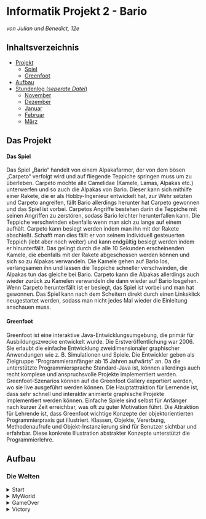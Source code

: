 # Informatik Projekt 2 - Bario
*von Julian und Benedict, 12e*

## Inhaltsverzeichnis
* [Projekt](#Projekt)
  * [Spiel](#Idee)
  * [Greenfoot](#Greenfoot)
* [Aufbau](#Aufbau)
* [Stundenlog (*seperate Datei*)](https://github.com/StormarnJB/BarioTheGame/blob/master/Stundenlog.md)
  * [November](https://github.com/StormarnJB/BarioTheGame/blob/master/Stundenlog.md#November)
  * [Dezember](https://github.com/StormarnJB/BarioTheGame/blob/master/Stundenlog.md#Dezember)
  * [Januar](https://github.com/StormarnJB/BarioTheGame/blob/master/Stundenlog.md#Januar)
  * [Februar](https://github.com/StormarnJB/BarioTheGame/blob/master/Stundenlog.md#Februar)
  * [März](https://github.com/StormarnJB/BarioTheGame/blob/master/Stundenlog.md#März)


## Das Projekt <a name="Projekt"></a>

#### Das Spiel <a name="Idee"></a>

Das Spiel „Bario“ handelt von einem Alpakafarmer, der von dem bösen „Carpeto“ verfolgt wird und auf fliegende Teppiche springen muss um zu überleben. Carpeto möchte alle Camelidae (Kamele, Lamas, Alpakas etc.) unterwerfen und so auch die Alpakas von Bario. Dieser kann sich mithilfe einer Rakete, die er als Hobby-Ingenieur entwickelt hat, zur Wehr setzten und Carpeto angreifen, fällt Bario allerdings herunter hat Carpeto gewonnen und das Spiel ist vorbei. Carpetos Angriffe bestehen darin die Teppiche mit seinen Angriffen zu zerstören, sodass Bario leichter herunterfallen kann. Die Teppiche verschwinden ebenfalls wenn man sich zu lange auf einem aufhält. Carpeto kann besiegt werden indem man ihn mit der Rakete abschießt. Schafft man dies fällt er von seinem individuell gesteuerten Teppich (lebt aber noch weiter) und kann endgültig besiegt werden indem er hinunterfällt. Das gelingt durch die alle 10 Sekunden erscheinenden Kamele, die ebenfalls mit der Rakete abgeschossen werden können und sich so zu Alpakas verwandeln. Die Kamele gehen auf Bario los, verlangsamen ihn und lassen die Teppiche schneller verschwinden, die Alpakas tun das gleiche bei Bario. Carpeto kann die Alpakas allerdings auch wieder zurück zu Kamelen verwandeln die dann wieder auf Bario losgehen. Wenn Carpeto herunterfällt ist er besiegt, das Spiel ist vorbei und man hat gewonnen.
Das Spiel kann nach dem Scheitern direkt durch einen Linksklick neugestartet werden, sodass man nicht jedes Mal wieder die Einleitung anschauen muss.

#### Greenfoot <a name="Greenfoot"></a>

Greenfoot ist eine interaktive Java-Entwicklungsumgebung, die primär für Ausbildungszwecke entwickelt wurde. Die Erstveröffentlichung war 2006. Sie erlaubt die einfache Entwicklung zweidimensionaler graphischer Anwendungen wie z. B. Simulationen und Spiele.
Die Entwickler geben als Zielgruppe "Programmieranfänger ab 15 Jahren aufwärts" an. Da die unterstützte Programmiersprache Standard-Java ist, können allerdings auch recht komplexe und anspruchsvolle Projekte implementiert werden.
Greenfoot-Szenarios können auf die Greenfoot Gallery exportiert werden, wo sie live ausgeführt werden können.
Die Hauptattraktion für Lernende ist, dass sehr schnell und interaktiv animierte graphische Projekte implementiert werden können. Einfache Spiele sind selbst für Anfänger nach kurzer Zeit erreichbar, was oft zu guter Motivation führt. Die Attraktion für Lehrende ist, dass Greenfoot wichtige Konzepte der objektorientierten Programmierpraxis gut illustriert. Klassen, Objekte, Vererbung, Methodenaufrufe und Objekt-Instanziierung sind für Benutzer sichtbar und erfahrbar. Diese konkrete Illustration abstrakter Konzepte unterstützt die Programmierlehre.


## Aufbau <a name="Aufbau"></a>

### Die Welten

<!--- START                                                                                                              -->
<details>
  <summary> Start </summary>

<details>
  <summary>Gesamte Klasse</summary>
 
```java 
import greenfoot.*;
import java.util.Random;
import java.util.List;
import java.util.ArrayList;

public class Start extends World{

    Sprite carpeto;
    ArrayList<Sprite> alpacas = new ArrayList<Sprite>();
    Random r = new Random();
    int i = 0;
    int alpacasremoved = 0;
    Sprite s2 = null;

    public Start(){    
        super(600, 400, 1);
        for(int i = 0; i < 10; i++){
            GreenfootImage alpacaimage = new GreenfootImage("Alpaca.png");
            int scale = r.nextInt(20) + 40;
            alpacaimage.scale(scale, scale);
            Sprite alpaca = new Sprite(alpacaimage);
            addObject(alpaca, r.nextInt(250) + 20, r.nextInt(300) + 50);
            alpacas.add(alpaca);
        }
    }

    public void act(){
        //Teil 1
        if(Greenfoot.isKeyDown("space")){
            Greenfoot.setWorld(new MyWorld());
        }

        //Teil 2
        for(Sprite a : alpacas){
            if(i < 400){
                if(r.nextInt(50) == 10){
                    a.setRotation(a.getRotation() + 180);
                    a.getImage().mirrorVertically();
                }
                a.move(r.nextInt(2));
            } else if (i == 400){
                a.setImage(new GreenfootImage("Alpaca.png"));
                a.getImage().mirrorVertically();
                a.turnTowards(0, 200);
            } else {
                a.move(2);
                if(a.getWorld() != null && a.isAtEdge()){
                    removeObject(a);
                    alpacasremoved++;
                }
            }
            
            if(alpacasremoved == alpacas.size()) Greenfoot.setWorld(new MyWorld());
        }

        //Teil 3
        switch (i){
            case 120:   GreenfootImage carpetoimage = new GreenfootImage("Carpeto.png");
                        carpetoimage.scale(100, 100);
                        carpetoimage.mirrorHorizontally();
                        carpeto = new Sprite(carpetoimage);
                        addObject(carpeto, 550, 100);
                        break;

            case 225:   GreenfootImage text1 = new GreenfootImage("Ich, Carpeto, werde alle Alpacas unterwerfen.", 30, Color.BLACK, null);
                        Sprite s1 = new Sprite(text1);
                        addObject(s1, 350, 30);
                        break;

            case 400:   GreenfootImage text2 = new GreenfootImage("Flieht, ihr Alpacas!", 30, Color.WHITE, null);
                        s2 = new Sprite(text2);
                        addObject(s2, 350, 350);
                        break;

            case 460:   GreenfootImage text3 = new GreenfootImage("Halt!\nIch werde dich mit meiner Rakete aufhalten!", 30, Color.WHITE, null);
                        s2.setImage(text3);
                        break;
        }
        //Teil 4
        i++;        
    }
} 
```
</details>

Die Startwelt lässt sich nicht vom Spieler beeinflussen, sie spielt eine Animation ab, nach welcher das Spiel gestartet wird. Die Animation lässt sich auch überspringen.  
Innerhalb des Konstruktors werden 10 Alpakas mit jeweils unterschiedlichen Größen erstellt und der Welt hinzugefügt. Gleichzeitig werden alle Alpacas in der ArrayList `alpacas` gespeichert.  
![Start Bildschirm](https://github.com/StormarnJB/BarioTheGame/blob/master/Screenshots/StartScreen.PNG)

Die `act()`Methode besteht aus drei Teilen.  
Im ersten Teil wird überprüft ob der Nutzer die Leertaste drückt um so den Startbildschirm zu überspringen.  

Der zweite Teil ist für das Verhalten der am Anfang hinzugefügten Alpakas zuständig, da es sich bei den Alpakas um `Sprite` Objekte handelt, welche kein eigenes Verhalten besitzen wird dieses innerhalb der Welt definiert. Am Anfang der Klasse wurde der Integer i definiert, dieser wird in jedem Durchlauf um 1 erhöht (`i++;`) und wird benutzt um den Ablauf der Animationen zu steuern.
In den ersten 400 Durchläufen der `act()` Methode bewegen die Alpakas sich jeweils um 0-2 Pixel, außerdem besteht eine 1:50 Chance dass die Alpacs sich drehen. Dafür werden die Alpacas um 180° gedreht, was jedoch dazu führt dass sie falsch herum sind, deshalb wird ihr Bild an ihrer vertikalen Achse gespiegelt.  
Im 401sten Durchlauf werden ihre Bilder auf ein nach links schauendes Alpaka gesetzt ('Alpaca.png' schaut nach rechts) und sie werden in Richtung des linken Bildschirmrands gedreht. 
In allen Durchläüfen danach bewegen sie sich um jewils zwei Felder (mit der im Konstruktor defnierten Seitenlänge von einem Pixel). Sobald sie den Bildschirmrand erreicht haben werden sie aus der Welt entfernt. Gleichzeitig wird durch `alpacasremoved` mitgezählt wie viele Alpakas bereits entfernt wurden. Sobald die Anzahl der entfernten Alpakas der Anzahl der anfangs hinzugefügten Alpakas entspricht wird das Spiel gestartet, indem die Welt zu `MyWorld` geändert wird.

Der dritte Teil ist für den restlichen Teil des Geschehens auf dem Bildschirm zuständig. Beim 121sten Durchlauf wird "Carpeto", der Bösewicht, vergrößert, gespiegelt und anschließend hinzugefügt. Im 226sten Durchlauf wird Carpetos Dialogtext hinzugefügt, im 401sten Barios Aufruf an seine Alpakas zu fliehen. Im 461sten Durchlauf wird Barios Text dann auf eine Antwort an Carpeto geändert.  
![Start Bildschirm bei i > 460](https://github.com/StormarnJB/BarioTheGame/blob/master/Screenshots/StartScreen2.PNG)

</details>
<!--- Ende START                                                                                                          -->

<!--- MyWorld                                                                                                              -->
<details>
  <summary> MyWorld </summary>

<details>
  <summary>Gesamte Klasse</summary>
 
```java 
import greenfoot.*; 
import java.util.List;
import java.util.ArrayList;
import java.util.concurrent.ConcurrentHashMap;
import java.util.Map;
import java.util.Random;

public class MyWorld extends World{

    Bario bario;
    Camelidae camelstart;
    Carpeto carpeto;
    int counter = 0;
    private boolean rocketunavailable = false;
    private boolean rocketremoval = false;
    private long cooldown = 0;
    private long cooldownstart;

    public MyWorld(){
        super(600, 400, 1);
        bario = new Bario();
        camelstart = new Camelidae(bario);

        generateWorld();
        //Level

        setPaintOrder(Bario.class, Rocket.class, Camelidae.class, Carpeto.class, Ground.class, Sprite.class);
        showText("Cooldown: " + cooldown, 100, 50);
    }

    public void act(){
        showText(counter + "", 100, 80);
        counter += 1;

        //Raketenmanager
        if(Greenfoot.isKeyDown("space") && !rocketunavailable){
            rocketunavailable = true;
            Rocket rocket = new Rocket();
            addObject(rocket, bario.getX(), bario.getY());
            if(bario.isFacingLeft()) rocket.turn(180);
        }
        //Counter bei Raketenentfernung
        if(rocketremoval){
            cooldown = cooldownstart - System.currentTimeMillis() + 2000;
            showText("Cooldown: " + cooldown, 100, 50);
        }
        //Abschluss der Raketenentfernung
        if(rocketremoval && cooldown <= 0){
            rocketunavailable = false;
            rocketremoval = false;
            cooldown = 0;
            showText("Cooldown: " + cooldown, 100, 50);
        }

        List<Actor> actorlist = getObjects(Actor.class);
        for(Actor a : actorlist){
            a.setLocation(a.getX() - 1, a.getY());
        }
    }

    public void removeRocket(Rocket rocket){
        removeObject(rocket);
        cooldown = 0;
        cooldownstart = System.currentTimeMillis();
        rocketremoval = true;

    }

    public void generateWorld(){
        Random r = new Random();

        int lastx = r.nextInt(100);
        int lasty = r.nextInt(300);
        addObject(new Ground(), lastx, lasty);

        addObject(camelstart, lastx, lasty);

        for(int i = 0; i < 10; i++){
            int x = lastx + r.nextInt(200);
            if(x > 600) x = x - 600;
            lastx = x;
            int y = lasty - r.nextInt(250);
            if(y < 150) y = y + 250;
            if(y > 350) y = y - 50;
            lasty = y;
            addObject(new Ground(), x, y);
        }

        addObject(bario, lastx, lasty);

        carpeto = new Carpeto(bario);
        addObject(carpeto, 100, 100);
        addObject(carpeto.gs, 0 , 0);
    }
    
    public Bario getBario(){
        return bario;
    }
    
    public Carpeto getCarpeto(){
        return carpeto;
    }
}

```
</details>

Die `MyWorld` Welt ist die Spielwelt, weshalb sie am meisten Inhalt hat.  
Innerhalb des Konstruktors werden Bario und ein Kamel erstellt. Anschließend wird die `generateWorld`Funktion aufgerufen, welche für die Weltgenerierung zuständig ist. Zusätzlich wird die "PaintOrder" festgelegt, sie definiert die "Ebenen" auf welchen die Actor angezeigt werden. Die erstgenannten Klassen werden ganz oben angezeigt. Außerdem wird der Text für den Cooldown von Barios Waffe, der Rakete, angezeigt.  
Die `generateWorld()` generiert zufällige Welten, sodass sich jeder Spieldurchlauf unterscheidet. Am Anfang wird die "Startplattform" erstellt. Sie befindet sich zwischen den x-Koordinaten 0-100 und den y-koordinaten 0-300. Ihre Koordinaten werden als `lastx` und `lasty` zwischengespeichert. Auf ihr wird das im konstruktor generierte Kamel platziert.  
Anschließend werden in einer Schleife zehn weitere Plattformen (`Ground`) erstellt. Es wird jeweils eine zufällige Verschiebung in x und y-Richtung auf die Koordinaten der vorherig generierten Plattform angewandt. Liegt der neu generierte x/y Wert jedoch außerhalb des gewünschten Spielbereichs wird er angepasst.  
Sobald alle Plattformen generiert wurden wird Bario aud die zuletzt generierte Plattform gesetzt. Anschließend wird Carpeto und seine durchsichtige Plattform (In Carpeto.class: `gs = new Sprite(new GreenfootImage("groundshadowevil.png"));`) hinzugefügt.  
![Beispielwelten](https://github.com/StormarnJB/BarioTheGame/blob/master/Screenshots/Welten.png)

Innerhalb der `act()` werden die Verfügbarkeit der Rakete definiert und alle Objekte verschoben.  
Am Anfang der `act()` wird der "Counter" aktualisiert, er zeigt die Anzahl der bereits durchgeführten `act()`s.  
Anschließend wird überprüft ob der Spieler Leertaste drückt um die Rakete abzuschießen und ob sie bereits bereit ist. Ist dass der Fall wird die Rakete erstellt und gegebenenfalls gedreht um in die gewünschte Richtung zu starten.
Sobald die Rakete durch Ausführen von `removeRocket(Rocket rocket)` entfernt wurde und so `rocketremoval = true` gesetzt wurde, wird in der `act()` der `cooldown` aktualisiert. Sobald der `cooldown` also die Differenz der Systemzeiten beim Entfernen und Überprüfen kleiner/gleich 0 ist, wird die Rakete wieder verfügbar gemacht.  
Anschließend werden sämtliche `Actor` in der Welt um ein Feld nach links verschoben. Da alle Objekte gleichmäßig verschoben werden entsteht eine Illusion einer unendlichen Welt.  
Die Funktionen `getBario()` und `getCarpeto()` geben das jeweils gewünschte Objekt zurück.

</details>
<!--- Ende MyWorld                                                                                                       -->


<!--- GameOver                                                                                                              -->
<details>
  <summary> GameOver </summary>

<details>
  <summary>Gesamte Klasse</summary>
 
```java 
import greenfoot.*;

public class GameOver extends World{
    
    int i = 0;
    GreenfootImage image1 = new GreenfootImage("GameOver1.jpg");
    GreenfootImage image2 = new GreenfootImage("GameOver2.jpg");
    GreenfootImage image3 = new GreenfootImage("GameOver3.jpg");
    GreenfootImage image4 = new GreenfootImage("GameOver4.jpg");
    GreenfootImage image5 = new GreenfootImage("GameOver5.jpg");
    
    public GameOver(){
        super(600, 400,1);
        getBackground().drawImage(image1, 0, 0);
    }

    public void act(){
        switch(i){
            case 50: setBackground(image2); break;
            case 100: setBackground(image3); break;
            case 150: setBackground(image4); break;
            case 200: setBackground(image5); break;
        }
        
        if(Greenfoot.mouseClicked(this)){
            Greenfoot.setWorld(new MyWorld());
        }
        
        i++;
    }
}
```
</details>

Die `GameOver`Welt ist simpel aufgebaut. Im Konstruktor wird das Hintergrundbild gesetzt. Bei jedem Durchlauf wird der Integer i um 1 erhöht, er zählt also mit. Bei jedem 50sten Durchlauf wird anschließend das hintergrundbild geändert. Die Hintergrundbilder wurden mit einem externen Programm erstellt. Sobald der Nutzer die Welt anklickt wird der `MyWorld`Bildschirm geöffnet, sodass er es erneut versuchen kann.
![GameOver Bildschirm](https://raw.githubusercontent.com/StormarnJB/BarioTheGame/master/Screenshots/BarioGameplay2.gif)

[Benutzte Schriftart](https://fontmeme.com/fonts/mayan-karla-vazquez-font/)
</details>
<!--- Ende GameOver                                                                                                       -->


<!--- Victory                                                                                                           -->
<details>
  <summary> Victory </summary>

<details>
  <summary>Gesamte Klasse</summary>
 
```java 
import greenfoot.*; 
import java.util.Random;
import java.util.ArrayList;

public class Victory extends World{

    Sprite carpeto;
    int i = 0;
    Random r = new Random();
    ArrayList<Sprite> alpacas = new ArrayList<Sprite>();

    public Victory(){
        super(600, 400, 1);

        GreenfootImage carpetoimage = new GreenfootImage("Carpeto.png");
        carpetoimage.scale(100, 100);
        carpetoimage.mirrorHorizontally();
        carpeto = new Sprite(carpetoimage);
        carpeto.turn(70);
        addObject(carpeto, 300, 100); 
    }

    public void act(){

        switch(i){
            case 60:    GreenfootImage text1 = new GreenfootImage("Oh nein! Du hast mich besiegt\nund so alle Alpacas gerettet!", 30, Color.BLACK, null);
                        Sprite s1 = new Sprite(text1);
                        addObject(s1, 350, 30);
                        break;

            case 180:   GreenfootImage text2 = new GreenfootImage("Die Kamele wirst du auch freilassen!", 30, Color.WHITE, null);
                        Sprite s2 = new Sprite(text2);
                        addObject(s2, 350, 350);
                        break;

            case 240:   for(int x = 0; x < 10; x++){
                            GreenfootImage alpacaimage = new GreenfootImage("Alpaca.png");
                            int scale = r.nextInt(20) + 40;
                            alpacaimage.scale(scale, scale);
                            Sprite alpaca = new Sprite(alpacaimage);
                            addObject(alpaca, r.nextInt(40) + 30, r.nextInt(300) + 50);
                            alpacas.add(alpaca);
                        }
                        break;
        }

        for(Sprite a : alpacas){
            if(r.nextInt(30) == 10){
                a.setRotation(a.getRotation() + 180);
                a.getImage().mirrorVertically();
            }
            a.move(r.nextInt(2));
        }

        i++;
    }
}

```
</details>

Die Welt `Victory`, welche nach einem Sieg von Bario geöffnet wird, ist gleich wie die `Start` Welt aufgebaut.  
Im Konstruktor wird ein `Sprite` mit dem Bild von Carpeto erstellt, welches vergrößert und gespiegelt wurde.  
Innerhalb der `act()` wird erneut der Ablauf und das Verhalten der Alpakas gesteuert. Bei jedem urchlauf wird der Integer i um einen erhöht.  
![Victory Bildschirm](https://github.com/StormarnJB/BarioTheGame/blob/master/Screenshots/VictoryScreen.PNG)  
Im 61sten Durchlauf wird Carpetos Text angezeigt, welcher ausdrückt dass er besiegt wurde. Im 181sten Durchlauf Wird Barios Antwort angezeigt. Im 241sten Durchlauf erscheinen dann wieder Barios Alpakas. Es wird der gleiche Code wie bei der `Start`Welt benutzt.  
Im zweiten Teil der `act()` wird das Verhalten der Alpakas definiert. Wie bei der `Start`Welt bewegen sie sich jewils um 2 und wechseln dabei gelegentlich die Richtung.
![Victory Bildschirm bei i > 242](https://github.com/StormarnJB/BarioTheGame/blob/master/Screenshots/VictoryScreen2.PNG)
</details>
<!--- Ende Victory                                                                                                      -->
